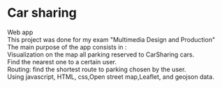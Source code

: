# Car sharing
Web app <br />
This project was done for my exam "Multimedia Design and Production" <br />
The main purpose of the app consists in :<br />
Visualization on the map all parking reserved to CarSharing cars.<br />
Find the nearest one to a certain user.<br />
Routing: find the shortest route to parking chosen by the user.<br />
Using javascript, HTML, css,Open street map,Leaflet, and geojson data.<br />
